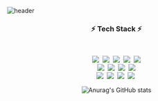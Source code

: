 ![header](https://capsule-render.vercel.app/api?type=waving&color=auto&height=250&section=header&text=HyunJoong%20Github&fontSize=70)
<h3 align="center">⚡ Tech Stack ⚡</h3>
<br>

<p align = "center">
  <img src="https://img.shields.io/badge/Java-006D5C?style=flat-square&logo=CoffeeScript&logoColor=white"/></a>&nbsp 
  <img src="https://img.shields.io/badge/Spring-green?style=flat-square&logo=spring&logoColor=white"/></a>&nbsp  
  <img src="https://img.shields.io/badge/JavaScript-F7DF1E?style=flat-square&logo=JavaScript&logoColor=black"/></a>&nbsp 
  <img src="https://img.shields.io/badge/JSON-000000?style=flat-square&logo=expertsexchange&logoColor=white"/></a>&nbsp 
  <img src="https://img.shields.io/badge/jQuery-0769AD?style=flat-square&logo=jQuery&logoColor=white"/>
<br>
  <img src="https://img.shields.io/badge/MySQL-4479A1?style=flat-square&logo=MySQL&logoColor=white"/></a>&nbsp 
  <img src="https://img.shields.io/badge/Oracle-F80000?style=flat-square&logo=Oracle&logoColor=white"/></a>&nbsp 
  <img src="https://img.shields.io/badge/Redis-DC382D?style=flat-square&logo=redis&logoColor=white"/></a>&nbsp
  <img src="https://img.shields.io/badge/docker-%230db7ed.svg?style=flat-square&logo=docker&logoColor=white"> 
<br>  
  <img src="https://img.shields.io/badge/AWS EC2-FF8C00?style=flat-square&logo=amazon&logoColor=white"/></a>&nbsp 
  <img src="https://img.shields.io/badge/Git-F05032?style=flat-square&logo=Git&logoColor=white"/></a>&nbsp 
  <img src="https://img.shields.io/badge/Notion-343434?style=flat-square&logo=Notion&logoColor=white"/></a>&nbsp  
  <img src="https://img.shields.io/badge/Postman-F05032?style=flat-square&logo=Notion&logoColor=white"/></a>&nbsp
</p>

<p align="center">
  <img src="https://github-readme-stats.vercel.app/api?username=HyunJooong&show_icons=true&theme=cobalt" alt="Anurag's GitHub stats">
</p>




<!--
**HyunJooong/HyunJooong** is a ✨ _special_ ✨ repository because its `README.md` (this file) appears on your GitHub profile.

Here are some ideas to get you started:

- 🔭 I’m currently working on ...
- 🌱 I’m currently learning ...
- 👯 I’m looking to collaborate on ...
- 🤔 I’m looking for help with ...
- 🤔 Ask me about ...
- 📫 How to reach me: ...
- 😄 Pronouns: ...
- ⚡ Fun fact: ...
-->
